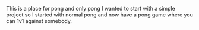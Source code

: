 This is a place for pong and only pong I wanted to start with a simple project so I started with normal pong and now have a pong game where you can 1v1 against somebody.
